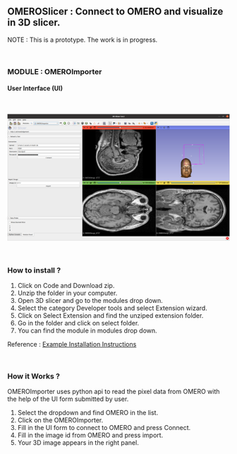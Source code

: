 ## OMEROSlicer : Connect to OMERO and visualize in 3D slicer.

NOTE : This is a prototype. The work is in progress.

<br />

### MODULE : OMEROImporter

#### User Interface (UI)

<br />

![](UI-Screenshot.png)

<br />

### How to install ?

1. Click on Code and Download zip.
2. Unzip the folder in your computer.
3. Open 3D slicer and go to the modules drop down.
4. Select the category Developer tools and select Extension wizard.
5. Click on Select Extension and find the unziped extension folder.
6. Go in the folder and click on select folder.
7. You can find the module in modules drop down.

Reference : [Example Installation Instructions](https://www.youtube.com/watch?v=QsxzjQb05D4&t=106s)

<br />

### How it Works ?

OMEROImporter uses python api to read the pixel data from OMERO with the help of the UI form submitted by user.

1. Select the dropdown and find OMERO in the list.
2. Click on the OMEROImporter.
3. Fill in the UI form to connect to OMERO and press Connect.
4. Fill in the image id from OMERO and press import.
5. Your 3D image appears in the right panel.

